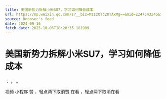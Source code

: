 ```yaml
---
title: 美国新势力拆解小米SU7，学习如何降低成本
url: https://mp.weixin.qq.com/s?__biz=MzIzOTc2OTAxMg==&mid=2247543246&idx=2&sn=d5fc9a98eb72da6593a805ebd7fb8561
source: Doonsec's feed
date: 2024-09-16
fetch_date: 2025-10-06T18:20:35.181909
---
```


# 美国新势力拆解小米SU7，学习如何降低成本

：
，
。

视频
小程序
赞
，轻点两下取消赞
在看
，轻点两下取消在看
